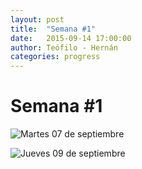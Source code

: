 ```yaml
---
layout: post
title:  "Semana #1"
date:   2015-09-14 17:00:00
author: Teófilo - Hernán
categories: progress
---
```


# Semana #1

![Martes 07 de septiembre](testpage/assets/week-progress/foto1.jpg)

![Jueves 09 de septiembre](testpage/assets/week-progress/foto2.jpg)

